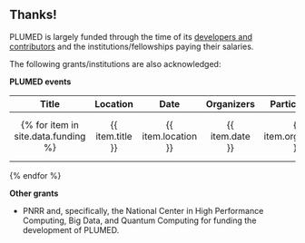 Thanks!
-----------------------------

PLUMED is largely funded through the time of its [developers and contributors](/people) and the institutions/fellowships paying their salaries.

The following grants/institutions are also acknowledged:

__PLUMED events__

| Title | Location | Date | Organizers | Participants | Description | Link | Funding |
|:--------:|:--------:|:--------:|:---------:|:---------:|:---------:|:---------:|:---------:|
{% for item in site.data.funding %}| {{ item.title }} | {{ item.location }} | {{ item.date }} | {{ item.organisers }} | {{ item.participants }} | {{ item.description }} | [click here]({{ item.link }}) | {{ item.funding }} |
{% endfor %}

__Other grants__

- PNRR and, specifically, the National Center in High Performance Computing, Big Data, and Quantum Computing for funding the development of PLUMED.
